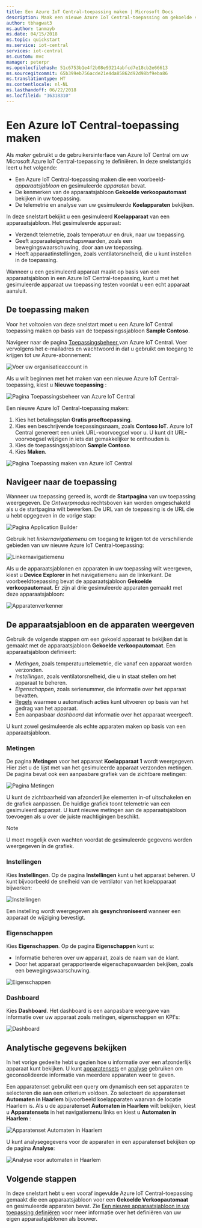 ```yaml
---
title: Een Azure IoT Central-toepassing maken | Microsoft Docs
description: Maak een nieuwe Azure IoT Central-toepassing om gekoelde verkoopautomaten te beheren. Bekijk de telemetriegegevens die worden gegenereerd door uw gesimuleerde apparaten.
author: tbhagwat3
ms.author: tanmayb
ms.date: 04/15/2018
ms.topic: quickstart
ms.service: iot-central
services: iot-central
ms.custom: mvc
manager: peterpr
ms.openlocfilehash: 51c6753b1e4f2b08e93214abfcd7e18cb2e66613
ms.sourcegitcommit: 65b399eb756acde21e4da85862d92d98bf9eba86
ms.translationtype: HT
ms.contentlocale: nl-NL
ms.lasthandoff: 06/22/2018
ms.locfileid: "36318310"
---
```

# <a name="create-an-azure-iot-central-application"></a>Een Azure IoT Central-toepassing maken

Als _maker_ gebruikt u de gebruikersinterface van Azure IoT Central om uw Microsoft Azure IoT Central-toepassing te definiëren. In deze snelstartgids leert u het volgende:

- Een Azure IoT Central-toepassing maken die een voorbeeld-_apparaatsjabloon_ en gesimuleerde _apparaten_ bevat.
- De kenmerken van de apparaatsjabloon **Gekoelde verkoopautomaat** bekijken in uw toepassing.
- De telemetrie en analyse van uw gesimuleerde **Koelapparaten** bekijken.

In deze snelstart bekijkt u een gesimuleerd **Koelapparaat** van een apparaatsjabloon. Het gesimuleerde apparaat:

* Verzendt telemetrie, zoals temperatuur en druk, naar uw toepassing.
* Geeft apparaateigenschapswaarden, zoals een bewegingswaarschuwing, door aan uw toepassing.
* Heeft apparaatinstellingen, zoals ventilatorsnelheid, die u kunt instellen in de toepassing.

Wanneer u een gesimuleerd apparaat maakt op basis van een apparaatsjabloon in een Azure IoT Central-toepassing, kunt u met het gesimuleerde apparaat uw toepassing testen voordat u een echt apparaat aansluit.

## <a name="create-the-application"></a>De toepassing maken

Voor het voltooien van deze snelstart moet u een Azure IoT Central toepassing maken op basis van de toepassingssjabloon **Sample Contoso**.

Navigeer naar de pagina [​​Toepassingsbeheer ](https://aka.ms/iotcentral) van Azure IoT Central. Voer vervolgens het e-mailadres en wachtwoord in dat u gebruikt om toegang te krijgen tot uw Azure-abonnement:

![Voer uw organisatieaccount in](media/quick-deploy-iot-central/sign-in.png)

Als u wilt beginnen met het maken van een nieuwe Azure IoT Central-toepassing, kiest u **Nieuwe toepassing** :

![Pagina Toepassingsbeheer van Azure IoT Central](media/quick-deploy-iot-central/iotcentralhome.png)

Een nieuwe Azure IoT Central-toepassing maken:

1. Kies het betalingsplan **Gratis proeftoepassing**.
1. Kies een beschrijvende toepassingsnaam, zoals **Contoso IoT**. Azure IoT Central genereert een uniek URL-voorvoegsel voor u. U kunt dit URL-voorvoegsel wijzigen in iets dat gemakkelijker te onthouden is.
1. Kies de toepassingssjabloon **Sample Contoso**.
1. Kies **Maken**.

![Pagina Toepassing maken van Azure IoT Central](media/quick-deploy-iot-central/iotcentralcreate.png)

## <a name="navigate-to-the-application"></a>Navigeer naar de toepassing

Wanneer uw toepassing gereed is, wordt de **Startpagina** van uw toepassing weergegeven. De _Ontwerpmodus_ rechtsboven kan worden omgeschakeld als u de startpagina wilt bewerken. De URL van de toepassing is de URL die u hebt opgegeven in de vorige stap:

![Pagina Application Builder](media/quick-deploy-iot-central/apphome.png)

Gebruik het _linkernavigatiemenu_ om toegang te krijgen tot de verschillende gebieden van uw nieuwe Azure IoT Central-toepassing:

![Linkernavigatiemenu](media/quick-deploy-iot-central/navbar.png)

Als u de apparaatsjablonen en apparaten in uw toepassing wilt weergeven, kiest u **Device Explorer** in het navigatiemenu aan de linkerkant. De voorbeeldtoepassing bevat de apparaatsjabloon **Gekoelde verkoopautomaat**. Er zijn al drie gesimuleerde apparaten gemaakt met deze apparaatsjabloon:

![Apparatenverkenner](media/quick-deploy-iot-central/deviceexplorer.png)

## <a name="view-the-device-template-and-devices"></a>De apparaatsjabloon en de apparaten weergeven

Gebruik de volgende stappen om een gekoeld ​​apparaat te bekijken dat is gemaakt met de apparaatsjabloon **Gekoelde verkoopautomaat**. Een apparaatsjabloon definieert:

* _Metingen_, zoals temperatuurtelemetrie, die vanaf een apparaat worden verzonden.
* _Instellingen_, zoals ventilatorsnelheid, die u in staat stellen om het apparaat te beheren.
* _Eigenschappen_, zoals serienummer, die informatie over het apparaat bevatten.
* [Regels](howto-create-telemetry-rules.md) waarmee u automatisch acties kunt uitvoeren op basis van het gedrag van het apparaat.
* Een aanpasbaar _dashboard_ dat informatie over het apparaat weergeeft.

U kunt zowel gesimuleerde als echte apparaten maken op basis van een apparaatsjabloon.

### <a name="measurements"></a>Metingen

De pagina **Metingen**  voor het apparaat **Koelapparaat 1** wordt weergegeven. Hier ziet u de lijst met van het gesimuleerde apparaat verzonden metingen. De pagina bevat ook een aanpasbare grafiek van de zichtbare metingen:

![Pagina Metingen](media/quick-deploy-iot-central/measurements.png)

U kunt de zichtbaarheid van afzonderlijke elementen in-of uitschakelen en de grafiek aanpassen. De huidige grafiek toont telemetrie van een gesimuleerd apparaat. U kunt nieuwe metingen aan de apparaatsjabloon toevoegen als u over de juiste machtigingen beschikt.

> [!NOTE]
> U moet mogelijk even wachten voordat de gesimuleerde gegevens worden weergegeven in de grafiek.

### <a name="settings"></a>Instellingen

Kies **Instellingen**. Op de pagina **Instellingen** kunt u het apparaat beheren. U kunt bijvoorbeeld de snelheid van de ventilator van het koelapparaat bijwerken:

![Instellingen](media/quick-deploy-iot-central/settings.png)

Een instelling wordt weergegeven als **gesynchroniseerd** wanneer een apparaat de wijziging bevestigt.

### <a name="properties"></a>Eigenschappen

Kies **Eigenschappen**. Op de pagina **Eigenschappen** kunt u:

* Informatie beheren over uw apparaat, zoals de naam van de klant.
* Door het apparaat gerapporteerde eigenschapswaarden bekijken, zoals een bewegingswaarschuwing.

![Eigenschappen](media/quick-deploy-iot-central/properties.png)

### <a name="dashboard"></a>Dashboard

Kies **Dashboard**. Het dashboard is een aanpasbare weergave van informatie over uw apparaat zoals metingen, eigenschappen en KPI's:

![Dashboard](media/quick-deploy-iot-central/dashboard.png)

## <a name="view-analytics"></a>Analytische gegevens bekijken

In het vorige gedeelte hebt u gezien hoe u informatie over een afzonderlijk apparaat kunt bekijken. U kunt [apparatensets](howto-use-device-sets.md) en [analyse](howto-create-analytics.md) gebruiken om geconsolideerde informatie van meerdere apparaten weer te geven.

Een apparatenset gebruikt een query om dynamisch een ​​set apparaten te selecteren die aan een criterium voldoen. Zo selecteert de apparatenset **Automaten in Haarlem**  bijvoorbeeld koelapparaten waarvan de locatie Haarlem is. Als u de apparatenset **Automaten in Haarlem**  wilt bekijken, kiest u **Apparatensets** in het navigatiemenu links en kiest u **Automaten in Haarlem** :

![Apparatenset Automaten in Haarlem](media/quick-deploy-iot-central/deviceset.png)

U kunt analysegegevens voor de apparaten in een apparatenset bekijken op de pagina **Analyse**:

![Analyse voor automaten in Haarlem](media/quick-deploy-iot-central/analytics.png)

## <a name="next-steps"></a>Volgende stappen

In deze snelstart hebt u een vooraf ingevulde Azure IoT Central-toepassing gemaakt die een apparaatsjabloon voor een **Gekoelde Verkoopautomaat**  en gesimuleerde apparaten bevat. Zie [Een nieuwe apparaatsjabloon in uw toepassing definiëren](tutorial-define-device-type.md) voor meer informatie over het definiëren van uw eigen apparaatsjablonen als bouwer.
